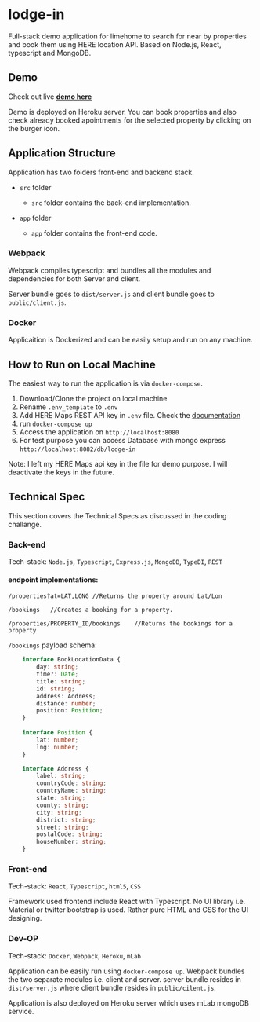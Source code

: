 # lodge-in

Full-stack demo application for limehome to search for near by properties and book them using HERE location API. Based on Node.js, React, typescript and MongoDB.

## Demo
Check out live **[demo here](https://lodge-in.herokuapp.com/)** 

Demo is deployed on Heroku server. You can book properties and also check already booked apointments for the selected property by clicking on the burger icon.

## Application Structure

Application has two folders front-end and backend stack.

- `src` folder
  - `src` folder contains the back-end implementation.

- `app` folder
  - `app` folder contains the front-end code.


### Webpack

Webpack compiles typescript and bundles all the modules and dependencies for both Server and client.

Server bundle goes to `dist/server.js` and client bundle goes to `public/client.js`.

### Docker

Applicaition is Dockerized and can be easily setup and run on any machine. 

## How to Run on Local Machine

The easiest way to run the application is via `docker-compose`.

1. Download/Clone the project on local machine
2. Rename `.env_template` to `.env` 
3. Add HERE Maps REST API key in `.env` file. Check the [documentation](https://developer.here.com/documentation/maps/dev_guide/topics/credentials.html)
4. run `docker-compose up`
5. Access the application on `http://localhost:8080`
6. For test purpose you can access Database with mongo express `http://localhost:8082/db/lodge-in`

Note: I left my HERE Maps api key in the file for demo purpose. I will deactivate the keys in the future.

## Technical Spec

This section covers the Technical Specs as discussed in the coding challange.

### Back-end

Tech-stack: `Node.js`, `Typescript`, `Express.js`, `MongoDB`, `TypeDI`, `REST`

#### endpoint implementations:

```
/properties?at=LAT,LONG	//Returns the property around Lat/Lon
```
```
/bookings	//Creates a booking for a property.
```
```
/properties/PROPERTY_ID/bookings	//Returns the bookings for a property
```

`/bookings` payload schema:
```typescript
    interface BookLocationData {
        day: string;
        time?: Date;
        title: string;
        id: string;
        address: Address;
        distance: number;
        position: Position;
    }
    
    interface Position {
        lat: number;
        lng: number;
    }

    interface Address {
        label: string;
        countryCode: string;
        countryName: string;
        state: string;
        county: string;
        city: string;
        district: string;
        street: string;
        postalCode: string;
        houseNumber: string;
    }
```

### Front-end

Tech-stack: `React`, `Typescript`, `html5`, `CSS`

Framework used frontend include React with Typescript. No UI library i.e. Material or twitter bootstrap is used. Rather pure HTML and CSS for the UI designing.

### Dev-OP

Tech-stack: `Docker`, `Webpack`, `Heroku`, `mLab`

Application can be easily run using `docker-compose up`. Webpack bundles the two separate modules i.e. client and server. server bundle resides in `dist/server.js` where client bundle resides in `public/cilent.js`.

Application is also deployed on Heroku server which uses mLab mongoDB service.